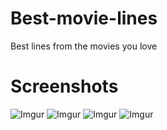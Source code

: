 # Best-movie-lines
Best lines from the movies you love


Screenshots
===========

![Imgur](https://i.imgur.com/07dfnx1s.png)
![Imgur](https://i.imgur.com/RhsqpWu.png)
![Imgur](https://i.imgur.com/VFMAloU.png)
![Imgur](https://i.imgur.com/07dfnx1.png)
